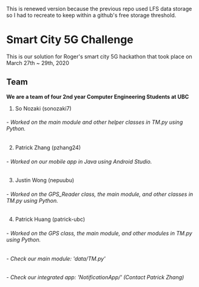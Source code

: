 This is renewed version because the previous repo used LFS data storage so I had to recreate to keep within a github's free storage threshold.

# Smart City 5G Challenge
This is our solution for Roger's smart city 5G hackathon that took place on March 27th ~ 29th, 2020

## Team 
**We are a team of four 2nd year Computer Engineering Students at UBC**
 1) So Nozaki        (sonozaki7)
###### - Worked on the main module and other helper classes in TM.py using Python.
 2) Patrick Zhang    (pzhang24)
###### - Worked on our mobile app in Java using Android Studio.
 3) Justin Wong      (nepuubu)
###### - Worked on the GPS_Reader class, the main module, and other classes in TM.py using Python.
 4) Patrick Huang    (patrick-ubc)
###### - Worked on the GPS class, the main module, and other modules in TM.py using Python.



###### - Check our main module: 'data/TM.py'
###### - Check our integrated app: 'NotificationApp/' (Contact Patrick Zhang)
